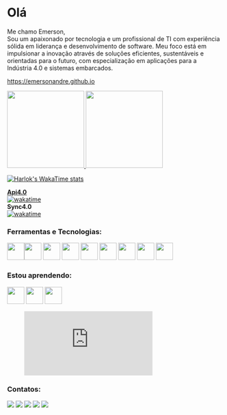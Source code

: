 Olá
================================================    
Me chamo Emerson,<br>
Sou um apaixonado por tecnologia e um profissional de TI com experiência sólida em liderança e desenvolvimento de software. Meu foco está em impulsionar a inovação através de soluções eficientes, sustentáveis e orientadas para o futuro, com especialização em aplicações para a Indústria 4.0 e sistemas embarcados.

https://emersonandre.github.io

<div>
<a href="https://github.com/emersonandre">
<img height="180em" src="https://github-readme-stats.vercel.app/api/top-langs/?username=emersonandre&layout=compact&langs_count=7&theme=dracula"/>
<img height="180em" src="https://github-readme-stats.vercel.app/api?username=emersonandre&show_icons=true&theme=dracula&include_all_commits=true&count_private=true"/>
</div>
          
![Harlok's WakaTime stats](https://github-readme-stats.vercel.app/api/wakatime?username=emersonandre&theme=tokyonight)

<div><b>Api4.0</b></div>
<a href="https://wakatime.com/@emersonandre"><img src="https://wakatime.com/badge/user/de487e43-5846-4ab7-b4c6-3bfcdd37d54b/project/39e0c006-1833-4e4b-99ff-a8ced305b774.svg?style=fot-the-badge" alt="wakatime"></a>

<div><b>Sync4.0</b></div>
<a href="https://wakatime.com/@emersonandre"><img src="https://wakatime.com/badge/user/de487e43-5846-4ab7-b4c6-3bfcdd37d54b/project/5d7e2353-1399-40fd-8c56-e43e10682b21.svg" alt="wakatime"></a>


### Ferramentas e Tecnologias:
<img src="https://cdn.jsdelivr.net/gh/devicons/devicon/icons/git/git-original.svg" width="40" height="40"/><img src="https://cdn.jsdelivr.net/gh/devicons/devicon/icons/csharp/csharp-original.svg" width="40" height="40"/>
<img src="https://cdn.jsdelivr.net/gh/devicons/devicon/icons/docker/docker-plain-wordmark.svg" width="40" height="40" />
<img src="https://cdn.jsdelivr.net/gh/devicons/devicon/icons/mysql/mysql-original.svg" width="40" height="40" />
<img src="https://cdn.jsdelivr.net/gh/devicons/devicon/icons/php/php-plain.svg" width="40" height="40" />
<img src="https://cdn.jsdelivr.net/gh/devicons/devicon/icons/python/python-original-wordmark.svg" width="40" height="40" />
<img src="https://cdn.jsdelivr.net/gh/devicons/devicon/icons/microsoftsqlserver/microsoftsqlserver-plain-wordmark.svg" width="40" height="40" />
<img src="https://cdn.jsdelivr.net/gh/devicons/devicon/icons/amazonwebservices/amazonwebservices-plain-wordmark.svg"  width="40" height="40" />
<img src="https://cdn.jsdelivr.net/gh/devicons/devicon/icons/linux/linux-original.svg" width="40" height="40"/>   
          

### Estou aprendendo:
<img src="https://cdn.jsdelivr.net/gh/devicons/devicon/icons/java/java-original.svg" width="40" height="40"/> <img src="https://cdn.jsdelivr.net/gh/devicons/devicon/icons/dotnetcore/dotnetcore-original.svg" width="40" height="40" />
<img src="https://cdn.jsdelivr.net/gh/devicons/devicon/icons/dot-net/dot-net-original-wordmark.svg" width="40" height="40" />
          
 <figure><embed src="https://wakatime.com/share/@de487e43-5846-4ab7-b4c6-3bfcdd37d54b/c03f4ece-8e62-4159-8e96-1b28686675b5.svg"></embed></figure>         
  
<!-- ![Snake animation](https://github.com/emersonandre/emersonandre/blob/output/github-contribution-grid-snake.svg) -->
  
### Contatos:          
<div>
<a href="#" target="_blank"><img src="https://img.shields.io/badge/YouTube-FF0000?style=for-the-badge&logo=youtube&logoColor=white" target="_blank"></a>
<a href="https://instagram.com/emersonandree" target="_blank"><img src="https://img.shields.io/badge/-Instagram-%23E4405F?style=for-the-badge&logo=instagram&logoColor=white" target="_blank"></a>
<a href="https://www.twitch.tv/misterreme" target="_blank"><img src="https://img.shields.io/badge/Twitch-9146FF?style=for-the-badge&logo=twitch&logoColor=white" target="_blank"></a>
<a href = "mailto:emersonsilvestrin@live.com"><img src="https://img.shields.io/badge/Gmail-D14836?style=for-the-badge&logo=gmail&logoColor=white" target="_blank"></a>
<a href="https://www.linkedin.com/in/emerson-silvestrin-293108160/" target="_blank"><img src="https://img.shields.io/badge/-LinkedIn-%230077B5?style=for-the-badge&logo=linkedin&logoColor=white" target="_blank"></a>   
</div>

